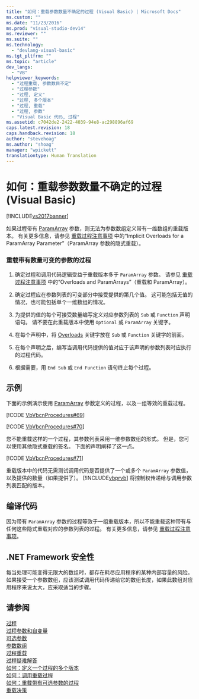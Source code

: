 ```yaml
---
title: "如何：重载参数数量不确定的过程 (Visual Basic) | Microsoft Docs"
ms.custom: ""
ms.date: "11/23/2016"
ms.prod: "visual-studio-dev14"
ms.reviewer: ""
ms.suite: ""
ms.technology: 
  - "devlang-visual-basic"
ms.tgt_pltfrm: ""
ms.topic: "article"
dev_langs: 
  - "VB"
helpviewer_keywords: 
  - "过程重载, 参数数目不定"
  - "过程参数"
  - "过程, 定义"
  - "过程, 多个版本"
  - "过程, 重载"
  - "过程, 参数"
  - "Visual Basic 代码, 过程"
ms.assetid: c7042de2-2422-4039-94e8-ac298896af69
caps.latest.revision: 18
caps.handback.revision: 18
author: "stevehoag"
ms.author: "shoag"
manager: "wpickett"
translationtype: Human Translation
---
```

# 如何：重载参数数量不确定的过程 (Visual Basic)
[!INCLUDE[vs2017banner](../../../../csharp/includes/vs2017banner.md)]

如果过程带有 [ParamArray](../../../../visual-basic/language-reference/modifiers/paramarray.md) 参数，则无法为参数数组定义带有一维数组的重载版本。  有关更多信息，请参见 [重载过程注意事项](../../../../visual-basic/programming-guide/language-features/procedures/considerations-in-overloading-procedures.md) 中的“Implicit Overloads for a ParamArray Parameter”（ParamArray 参数的隐式重载）。  
  
### 重载带有数量可变的参数的过程  
  
1.  确定过程和调用代码逻辑受益于重载版本多于 `ParamArray` 参数。  请参见 [重载过程注意事项](../../../../visual-basic/programming-guide/language-features/procedures/considerations-in-overloading-procedures.md) 中的“Overloads and ParamArrays”（重载和 ParamArray）。  
  
2.  确定过程应在参数列表的可变部分中接受提供的第几个值。  这可能包括无值的情况，也可能包括单个一维数组的情况。  
  
3.  为提供的值的每个可接受数量编写定义对应参数列表的 `Sub` 或 `Function` 声明语句。  请不要在此重载版本中使用 `Optional` 或 `ParamArray` 关键字。  
  
4.  在每个声明中，将 [Overloads](../../../../visual-basic/language-reference/modifiers/overloads.md) 关键字放在 `Sub` 或 `Function` 关键字的前面。  
  
5.  在每个声明之后，编写当调用代码提供的值对应于该声明的参数列表时应执行的过程代码。  
  
6.  根据需要，用 `End Sub` 或 `End Function` 语句终止每个过程。  
  
## 示例  
 下面的示例演示使用 [ParamArray](../../../../visual-basic/language-reference/modifiers/paramarray.md) 参数定义的过程，以及一组等效的重载过程。  
  
 [!CODE [VbVbcnProcedures#69](../CodeSnippet/VS_Snippets_VBCSharp/VbVbcnProcedures#69)]  
  
 [!CODE [VbVbcnProcedures#70](../CodeSnippet/VS_Snippets_VBCSharp/VbVbcnProcedures#70)]  
  
 您不能重载这样的一个过程，其参数列表采用一维参数数组的形式。  但是，您可以使用其他隐式重载的签名。  下面的声明阐释了这一点。  
  
 [!CODE [VbVbcnProcedures#71](../CodeSnippet/VS_Snippets_VBCSharp/VbVbcnProcedures#71)]  
  
 重载版本中的代码无需测试调用代码是否提供了一个或多个 `ParamArray` 参数值，以及提供的数量（如果提供了）。  [!INCLUDE[vbprvb](../../../../csharp/programming-guide/concepts/linq/includes/vbprvb_md.md)] 将控制权传递给与调用参数列表匹配的版本。  
  
## 编译代码  
 因为带有 `ParamArray` 参数的过程等效于一组重载版本，所以不能重载这种带有与任何这些隐式重载对应的参数列表的过程。  有关更多信息，请参见 [重载过程注意事项](../../../../visual-basic/programming-guide/language-features/procedures/considerations-in-overloading-procedures.md)。  
  
## .NET Framework 安全性  
 每当处理可能变得无限大的数组时，都存在耗尽应用程序的某种内部容量的风险。  如果接受一个参数数组，应该测试调用代码传递给它的数组长度，如果此数组对应用程序来说太大，应采取适当的步骤。  
  
## 请参阅  
 [过程](../../../../visual-basic/programming-guide/language-features/procedures/index.md)   
 [过程参数和自变量](../../../../visual-basic/programming-guide/language-features/procedures/procedure-parameters-and-arguments.md)   
 [可选参数](../../../../visual-basic/programming-guide/language-features/procedures/optional-parameters.md)   
 [参数数组](../../../../visual-basic/programming-guide/language-features/procedures/parameter-arrays.md)   
 [过程重载](../../../../visual-basic/programming-guide/language-features/procedures/procedure-overloading.md)   
 [过程疑难解答](../../../../visual-basic/programming-guide/language-features/procedures/troubleshooting-procedures.md)   
 [如何：定义一个过程的多个版本](../../../../visual-basic/programming-guide/language-features/procedures/how-to-define-multiple-versions-of-a-procedure.md)   
 [如何：调用重载过程](../../../../visual-basic/programming-guide/language-features/procedures/how-to-call-an-overloaded-procedure.md)   
 [如何：重载带有可选参数的过程](../../../../visual-basic/programming-guide/language-features/procedures/how-to-overload-a-procedure-that-takes-optional-parameters.md)   
 [重载决策](../../../../visual-basic/programming-guide/language-features/procedures/overload-resolution.md)